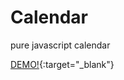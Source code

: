 # Calendar
pure javascript calendar

[DEMO!](https://aprin1991.github.io/Calendar/){:target="_blank"}
